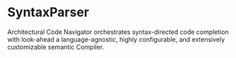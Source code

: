 # SyntaxParser
Architectural Code Navigator orchestrates syntax-directed code completion with look-ahead a language-agnostic, highly configurable, and extensively customizable semantic Compiler.
